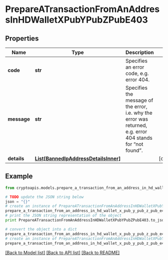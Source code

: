 # PrepareATransactionFromAnAddressInHDWalletXPubYPubZPubE403


## Properties
Name | Type | Description | Notes
------------ | ------------- | ------------- | -------------
**code** | **str** | Specifies an error code, e.g. error 404. | 
**message** | **str** | Specifies the message of the error, i.e. why the error was returned, e.g. error 404 stands for “not found”. | 
**details** | [**List[BannedIpAddressDetailsInner]**](BannedIpAddressDetailsInner.md) |  | [optional] 

## Example

```python
from cryptoapis.models.prepare_a_transaction_from_an_address_in_hd_wallet_x_pub_y_pub_z_pub_e403 import PrepareATransactionFromAnAddressInHDWalletXPubYPubZPubE403

# TODO update the JSON string below
json = "{}"
# create an instance of PrepareATransactionFromAnAddressInHDWalletXPubYPubZPubE403 from a JSON string
prepare_a_transaction_from_an_address_in_hd_wallet_x_pub_y_pub_z_pub_e403_instance = PrepareATransactionFromAnAddressInHDWalletXPubYPubZPubE403.from_json(json)
# print the JSON string representation of the object
print PrepareATransactionFromAnAddressInHDWalletXPubYPubZPubE403.to_json()

# convert the object into a dict
prepare_a_transaction_from_an_address_in_hd_wallet_x_pub_y_pub_z_pub_e403_dict = prepare_a_transaction_from_an_address_in_hd_wallet_x_pub_y_pub_z_pub_e403_instance.to_dict()
# create an instance of PrepareATransactionFromAnAddressInHDWalletXPubYPubZPubE403 from a dict
prepare_a_transaction_from_an_address_in_hd_wallet_x_pub_y_pub_z_pub_e403_form_dict = prepare_a_transaction_from_an_address_in_hd_wallet_x_pub_y_pub_z_pub_e403.from_dict(prepare_a_transaction_from_an_address_in_hd_wallet_x_pub_y_pub_z_pub_e403_dict)
```
[[Back to Model list]](../README.md#documentation-for-models) [[Back to API list]](../README.md#documentation-for-api-endpoints) [[Back to README]](../README.md)


